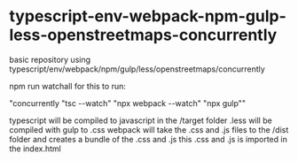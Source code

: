 # typescript-env-webpack-npm-gulp-less-openstreetmaps-concurrently
basic repository using typescript/env/webpack/npm/gulp/less/openstreetmaps/concurrently

npm run watchall for this to run:

"concurrently \"tsc --watch\" \"npx webpack --watch\" \"npx gulp\""

typescript will be compiled to javascript in the /target folder
.less will be compiled with gulp to .css
webpack will take the .css and .js files to the /dist folder and creates a bundle of the .css and .js
this .css and .js is imported in the index.html
